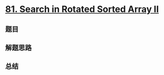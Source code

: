 # [81. Search in Rotated Sorted Array II](https://leetcode.com/problems/search-in-rotated-sorted-array-ii/)

## 题目


## 解题思路


## 总结



